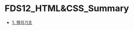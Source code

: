 # FDS12_HTML&CSS_Summary
* [1. 웹의기초](https://github.com/gayoungaa91/homework/blob/master/01.README.md)
